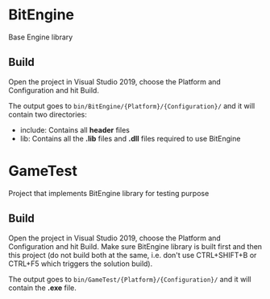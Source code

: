 # BitEngine 
Base Engine library

## Build
Open the project in Visual Studio 2019, choose the Platform and Configuration and hit Build.

The output goes to `bin/BitEngine/{Platform}/{Configuration}/` and it will contain two directories:
- include\: Contains all __header__ files
- lib\: Contains all the __.lib__ files and __.dll__ files required to use BitEngine

# GameTest
Project that implements BitEngine library for testing purpose

## Build
Open the project in Visual Studio 2019, choose the Platform and Configuration and hit Build. Make sure BitEngine library is built first
and then this project (do not build both at the same, i.e. don't use CTRL+SHIFT+B or CTRL+F5 which triggers the solution build).

The output goes to `bin/GameTest/{Platform}/{Configuration}/` and it will contain the __.exe__ file.